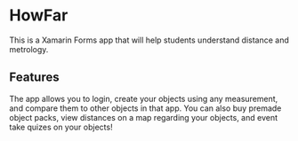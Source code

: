 # HowFar
This is a Xamarin Forms app that will help students understand distance and metrology.

## Features
The app allows you to login, create your objects using any measurement, and compare them to other objects in that app.
You can also buy premade object packs, view distances on a map regarding your objects, and event take quizes on your objects!

